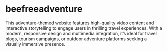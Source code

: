 # beefreeadventure
This adventure-themed website features high-quality video content and interactive storytelling to engage users in thrilling travel experiences. With a modern, responsive design and multimedia integration, it’s ideal for travel blogs, tourism campaigns, or outdoor adventure platforms seeking a visually immersive presence.
